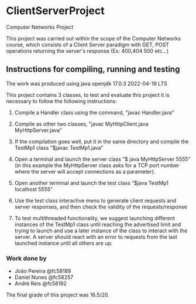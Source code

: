 # ClientServerProject

Computer Networks Project

This project was carried out within the scope of the Computer Networks course, which consists of a Client Server paradigm with GET, POST operations returning the server's response (Ex: 400,404 500 etc...)

## Instructions for compiling, running and testing

The work was produced using java openjdk 17.0.3 2022-04-19 LTS

This project contains 3 classes, to test and evaluate this project it is necessary to follow the following instructions:

1. Compile a Handler class using the command, "javac Handler.java"

2. Compile as other two classes, "javac MyHttpClient.java MyHttpServer.java"

3. If the compilation goes well, put it in the same directory and compile the TestMp1 class “$javac TestMp1.java”

4. Open a terminal and launch the server class “$ java MyHttpServer 5555” (in this example the MyHttpServer class asks for a TCP port number where the server will accept connections as a parameter).

5. Open another terminal and launch the test class “$java TestMp1 localhost 5555”

6. Use the test class interactive menu to generate client requests and server responses, and then check the validity of the requests/response

7. To test multithreaded functionality, we suggest launching different instances of the TestMp1 class until reaching the advertised limit and trying to launch and use a later instance of the class to interact with the server. A server should react with an error to requests from the last launched instance until all others are up.

### Work done by

- João Pereira @fc58189
- Daniel Nunes @fc58257
- André Reis @fc58192

The final grade of this project was 16.5/20.
